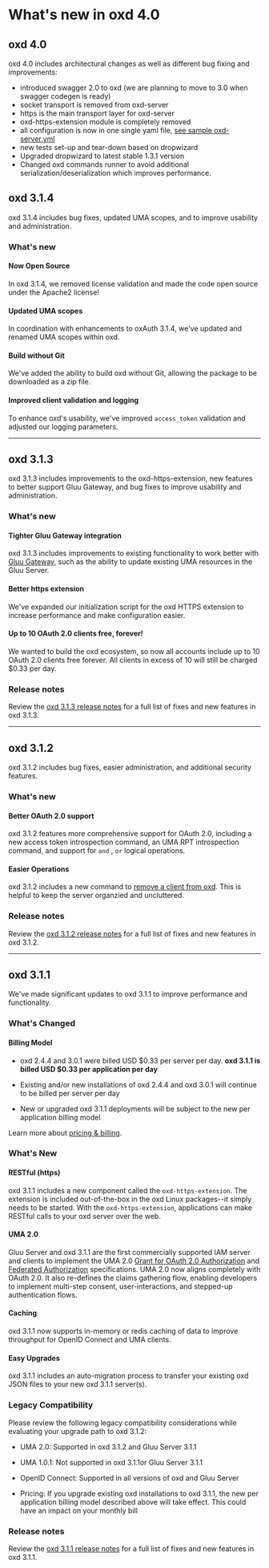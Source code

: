 # What's new in oxd 4.0

## oxd 4.0

oxd 4.0 includes architectural changes as well as different bug fixing and improvements:

 - introduced swagger 2.0 to oxd (we are planning to move to 3.0 when swagger codegen is ready)
 - socket transport is removed from oxd-server
 - https is the main transport layer for oxd-server
 - oxd-https-extension module is completely removed
 - all configuration is now in one single yaml file, [see sample oxd-server.yml](https://github.com/GluuFederation/oxd/blob/version_4.0.beta/oxd-server/src/main/resources/oxd-server.yml)
 - new tests set-up and tear-down based on dropwizard
 - Upgraded dropwizard to latest stable 1.3.1 version
 - Changed oxd commands runner to avoid additional serialization/deserialization which improves performance.

## oxd 3.1.4

oxd 3.1.4 includes bug fixes, updated UMA scopes, and  to improve usability and administration.

### What's new

#### Now Open Source
In oxd 3.1.4, we removed license validation and made the code open source under the Apache2 license! 

#### Updated UMA scopes
In coordination with enhancements to oxAuth 3.1.4, we've updated and renamed UMA scopes within oxd.

#### Build without Git
We've added the ability to build oxd without Git, allowing the package to be downloaded as a zip file.

#### Improved client validation and logging
To enhance oxd's usability, we've improved `access_token` validation and adjusted our logging parameters.

-------

## oxd 3.1.3

oxd 3.1.3 includes improvements to the oxd-https-extension, new features to better support Gluu Gateway, and bug fixes to improve usability and administration. 

### What's new

#### Tighter Gluu Gateway integration

oxd 3.1.3 includes improvements to existing functionality to work better with [Gluu Gateway](https://gluu.org/docs/gg), such as the ability to update existing UMA resources in the Gluu Server.

#### Better https extension

We've expanded our initialization script for the oxd HTTPS extension to increase performance and make configuration easier.

#### Up to 10 OAuth 2.0 clients free, forever!
We wanted to build the oxd ecosystem, so now all accounts include up to 10 OAuth 2.0 clients free forever. All clients in excess of 10 will still be charged $0.33 per day.  

### Release notes

Review the [oxd 3.1.3 release notes](./release-notes/index.md) for a full list of fixes and new features in oxd 3.1.3.

-------

## oxd 3.1.2
oxd 3.1.2 includes bug fixes, easier administration, and additional security features. 

### What's new

#### Better OAuth 2.0 support
oxd 3.1.2 features more comprehensive support for OAuth 2.0, including a new access token introspection command, an UMA RPT introspection command, and support for `and` , `or` logical operations.   

#### Easier Operations
oxd 3.1.2 includes a new command to [remove a client from oxd](https://gluu.org/docs/oxd/3.1.2/api/#remove-site). This is helpful to keep the server organzied and uncluttered. 

### Release notes

Review the [oxd 3.1.2 release notes](./release-notes/index.md) for a full list of fixes and new features in oxd 3.1.2. 

-------

## oxd 3.1.1
We've made significant updates to oxd 3.1.1 to improve performance and functionality. 

### What's Changed

#### Billing Model
- oxd 2.4.4 and 3.0.1 were billed USD $0.33 per server per day. **oxd 3.1.1 is billed USD $0.33 per application per day**

- Existing and/or new installations of oxd 2.4.4 and oxd 3.0.1 will continue to be billed per server per day

- New or upgraded oxd 3.1.1 deployments will be subject to the new per application billing model

Learn more about [pricing & billing](https://gluu.org/docs/oxd/3.1.1/#pricing-billing). 

### What's New

#### RESTful (https)
oxd 3.1.1 includes a new component called the `oxd-https-extension`. The extension is included out-of-the-box in the oxd Linux packages--it simply needs to be started. With the `oxd-https-extension`, applications can make RESTful calls to your oxd server over the web.

#### UMA 2.0
Gluu Server and oxd 3.1.1 are the first commercially supported IAM server and clients to implement the UMA 2.0 [Grant for OAuth 2.0 Authorization](https://docs.kantarainitiative.org/uma/wg/oauth-uma-grant-2.0-05.html) and [Federated Authorization](https://docs.kantarainitiative.org/uma/wg/rec-oauth-uma-federated-authz-2.0.html) specifications. UMA 2.0 now aligns completely with OAuth 2.0. It also re-defines the claims gathering flow, enabling developers to implement multi-step consent, user-interactions, and stepped-up authentication flows. 

#### Caching
oxd 3.1.1 now supports in-memory or redis caching of data to improve throughput for OpenID Connect and UMA clients.

#### Easy Upgrades
oxd 3.1.1 includes an auto-migration process to transfer your existing oxd JSON files to your new oxd 3.1.1 server(s).

### Legacy Compatibility

Please review the following legacy compatibility considerations while evaluating your upgrade path to oxd 3.1.2:

- UMA 2.0: Supported in oxd 3.1.2 and Gluu Server 3.1.1    

- UMA 1.0.1: Not supported in oxd 3.1.1or Gluu Server 3.1.1

- OpenID Connect: Supported in all versions of oxd and Gluu Server   

- Pricing: If you upgrade existing oxd installations to oxd 3.1.1, the new per application billing model described above will take effect. This could have an impact on your monthly bill   

### Release notes

Review the [oxd 3.1.1 release notes](https://gluu.org/docs/oxd/3.1.1/release-notes/) for a full list of fixes and new features in oxd 3.1.1. 

